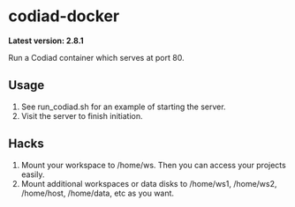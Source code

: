 # codiad-docker
**Latest version: 2.8.1**

Run a Codiad container which serves at port 80.

## Usage
1. See run_codiad.sh for an example of starting the server.
2. Visit the server to finish initiation.

## Hacks
1. Mount your workspace to /home/ws. Then you can access your projects easily.
2. Mount additional workspaces or data disks to /home/ws1, /home/ws2, /home/host, /home/data, etc as
you want.
